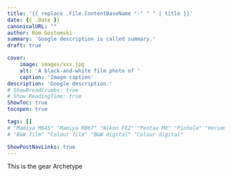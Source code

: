 ```yaml
---
title: '{{ replace .File.ContentBaseName "-" " " | title }}'
date: {{ .Date }}
canonicalURL: ""
author: Rom Gostomski
summary: 'Google description is called summary.'
draft: true

cover:
    image: images/xxx.jpg
    alt: 'A black-and-white film photo of '
    caption: 'Image caption'
description: 'Google description.'
# ShowBreadCrumbs: true
# Show ReadingTime: true
ShowToc: true
tocopen: true

tags: []
# "Mamiya M645" "Mamiya RB67" "Nikon FE2" "Pentax MX" "Pinhole" "Horseman VH-R" "Zeis Ikon Ikoflex"
# "B&W film" "Colour film" "B&W digital" "Colour digital"

ShowPostNavLinks: true
---
```

This is the gear Archetype

